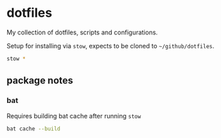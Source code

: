 # dotfiles

My collection of dotfiles, scripts and configurations.

Setup for installing via `stow`, expects to be cloned to `~/github/dotfiles`.

```bash
stow *
```

## package notes

### bat

Requires building bat cache after running `stow`

```bash
bat cache --build
```
